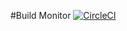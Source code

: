 #Build Monitor
[![CircleCI](https://circleci.com/gh/India-Dev-Bootcamp/batch-16-book-shop-demo-team-a/tree/master.svg?style=svg&circle-token=7f6d415b91d8237c4187dba32796fc1182f83739)](https://circleci.com/gh/India-Dev-Bootcamp/batch-16-book-shop-demo-team-a/tree/master)